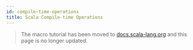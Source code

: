```yaml
---
id: compile-time-operations
title: Scala Compile-time Operations
---
```

> The macro tutorial has been moved to [docs.scala-lang.org][scala-lang] and this page is no longer updated.

[scala-lang]: https://docs.scala-lang.org/scala3/guides/macros/
